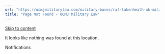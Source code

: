 ```yaml
---
url: "https://ucmjmilitarylaw.com/military-bases/raf-lakenheath-uk-military-defense-lawyer-ucmj-legal-guide/%7Blocation12"
title: "Page Not Found - UCMJ Military Law"
---
```


[Skip to content](https://ucmjmilitarylaw.com/military-bases/raf-lakenheath-uk-military-defense-lawyer-ucmj-legal-guide/%7Blocation12#content)

It looks like nothing was found at this location.

Notifications